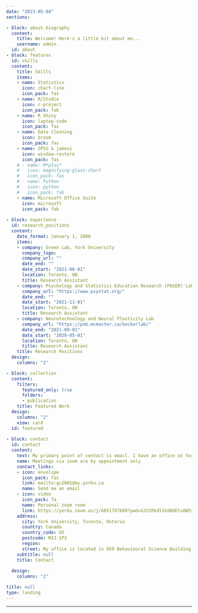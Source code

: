 ```yaml
---
date: "2023-05-04"
sections:

- block: about.biography
  content:
    title: Welcome! Here's a little bit about me...
    username: admin
  id: about
- block: features
  id: skills
  content:
    title: Skills
    items:
    - name: Statistics
      icon: chart-line
      icon_pack: fas
    - name: R/Studio
      icon: r-project
      icon_pack: fab
    - name: R Shiny
      icon: laptop-code
      icon_pack: fas  
    - name: Data Cleaning
      icon: broom
      icon_pack: fas
    - name: SPSS & jamovi
      icon: window-restore
      icon_pack: fas
    # - name: M*plus*
    #   icon: magnifying-glass-chart
    #   icon_pack: fas
    # - name: Python
    #   icon: python
    #   icon_pack: fab
    - name: Microsoft Office Suite
      icon: microsoft
      icon_pack: fab
    
- block: experience
  id: research_positions
  content:
    date_format: January 1, 2000
    items:
    - company: Green Lab, York University
      company_logo: 
      company_url: ""
      date_end: ""
      date_start: "2021-06-01"
      location: Toronto, ON
      title: Research Assistant
    - company: Psychology and Statistics Education Research (PASER) Lab, Toronto Metropolitan University
      company_url: "https://www.psystat.org/"
      date_end: ""
      date_start: "2021-11-01"
      location: Toronto, ON
      title: Research Assistant
    - company: Neurotechnology and Neural Plasticity Lab
      company_url: "https://pnb.mcmaster.ca/beckerlab/"
      date_end: "2021-09-01"
      date_start: "2020-05-01"
      location: Toronto, ON
      title: Research Assistant
    title: Research Positions
  design:
    columns: "2"

- block: collection
  content:
    filters:
      featured_only: true
      folders:
      - publication
    title: Featured Work
  design:
    columns: "2"
    view: card
  id: featured
  
- block: contact
  id: contact
  content:
    text: My primary point of contact is email. I have an office at York University I sometimes use for in-person office hours, but I mostly do office hours via zoom. (Please contact me for the password.)
    name: Meetings via zoom are by appointment only
    contact_links:
    - icon: envelope
      icon_pack: fas
      link: mailto:gc2001@my.yorku.ca
      name: Send me an email
    - icon: video
      icon_pack: fa
      name: Personal zoom room
      link: https://yorku.zoom.us/j/6651787609?pwd=S2V1RkdlSVdBdEtuOW5yMjhBSEV0UT09
    address:
      city: York University, Toronto, Ontario
      country: Canada
      country_code: US
      postcode: M3J 1P3
      region:
      street: My office is located in 059 Behavioural Science Building (BSB)
    subtitle: null
    title: Contact
    
  design:
    columns: "2"

title: null
type: landing
---
```

---




